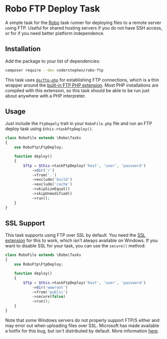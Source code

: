 # Robo FTP Deploy Task
A simple task for the [Robo](http://robo.li) task runner for deploying files to a remote server using FTP. Useful for shared hosting servers if you do not have SSH access, or for if you need better platform independence.

## Installation
Add the package to your list of dependencies:

```sh
composer require --dev coderstephen/robo-ftp
```

This task uses [`dg/ftp-php`](http://packagist.org/packages/dg/ftp-php) for establishing FTP connections, which is a thin wrapper around the [built-in FTP PHP extension](http://php.net/ftp). Most PHP installations are compiled with this extension, so this task should be able to be run just about anywhere with a PHP interpreter.

## Usage
Just include the `FtpDepoly` trait in your `RoboFile.php` file and run an FTP deploy task using `$this->taskFtpDeploy()`.

```php
class RoboFile extends \Robo\Tasks
{
    use RoboFtp\FtpDeploy;

    function deploy()
    {
        $ftp = $this->taskFtpDeploy('host', 'user', 'password')
            ->dir('/')
            ->from('.')
            ->exclude('build')
            ->exclude('cache')
            ->skipSizeEqual()
            ->skipUnmodified()
            ->run();
    }
}
```

## SSL Support
This task supports using FTP over SSL by default. You need the [SSL extension](http://php.net/ssl) for this to work, which isn't always available on Windows. If you want to disable SSL for your task, you can use the `secure()` method:

```php
class RoboFile extends \Robo\Tasks
{
    use RoboFtp\FtpDeploy;

    function deploy()
    {
        $ftp = $this->taskFtpDeploy('host', 'user', 'password')
            ->dir('wwwroot')
            ->from('public')
            ->secure(false)
            ->run();
    }
}
```

Note that some Windows servers do not properly support FTP/S either and may error out when uploading files over SSL. Microsoft has made available a hotfix for this bug, but isn't distributed by default. More information [here](http://support.microsoft.com/kb/2888853/).
